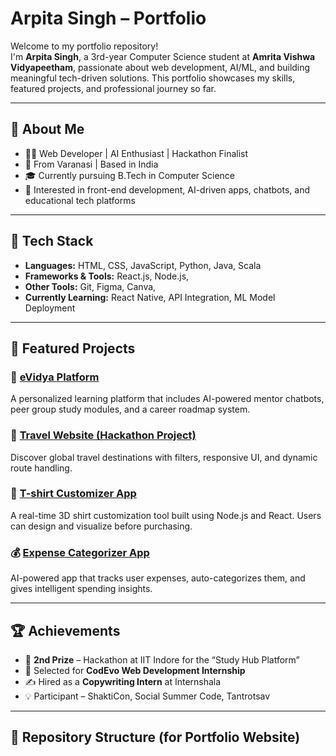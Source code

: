 #  Arpita Singh –  Portfolio

Welcome to my portfolio repository!  
I'm **Arpita Singh**, a 3rd-year Computer Science student at **Amrita Vishwa Vidyapeetham**, passionate about web development, AI/ML, and building meaningful tech-driven solutions. This portfolio showcases my skills, featured projects, and professional journey so far.

---

## 📌 About Me

- 👩‍💻 Web Developer | AI Enthusiast | Hackathon Finalist
- 📍 From Varanasi | Based in India
- 🎓 Currently pursuing B.Tech in Computer Science
- 🧠 Interested in front-end development, AI-driven apps, chatbots, and educational tech platforms

---

## 🔧 Tech Stack

- **Languages:** HTML, CSS, JavaScript, Python, Java, Scala  
- **Frameworks & Tools:** React.js, Node.js,   
- **Other Tools:** Git, Figma, Canva,  
- **Currently Learning:** React Native, API Integration, ML Model Deployment

---

## 💼 Featured Projects

### 📍 [eVidya Platform](#)
A personalized learning platform that includes AI-powered mentor chatbots, peer group study modules, and a career roadmap system.

### 🧳 [Travel Website (Hackathon Project)](#)
Discover global travel destinations with filters, responsive UI, and dynamic route handling.

### 👕 [T-shirt Customizer App](#)
A real-time 3D shirt customization tool built using Node.js and React. Users can design and visualize before purchasing.

### 💰 [Expense Categorizer App](#)
AI-powered app that tracks user expenses, auto-categorizes them, and gives intelligent spending insights.

---

## 🏆 Achievements

- 🥈 **2nd Prize** – Hackathon at IIT Indore for the “Study Hub Platform”
- 💼 Selected for **CodEvo Web Development Internship**
- ✍️ Hired as a **Copywriting Intern** at Internshala
- 💡 Participant – ShaktiCon, Social Summer Code, Tantrotsav

---

## 📂 Repository Structure (for Portfolio Website)

